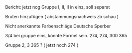 Bericht: jetzt nog Gruppe I, II, II in einz, soll separat

Bruten hinzufügen ( abstammungsnachweis zb schau )

Nicht anerkannte Farbenschläge
	Deutsche Sperber

3/4 bei gruppe eins, könnte Formel sein. 274, 274, 300 365

Gruppe 2, 3 365 ? ( jetzt noch 274 )


